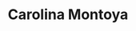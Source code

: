 ---
layout: contactpage
title:  "Carolina Montoya"
job-title: Engagement Manager
linked-in: https://www.linkedin.com/in/carolina-montoya-jaramillo-7628a845/
email: cmjaramillo@slkone.com
phone: +1 786.495.5554
team-image: Carolina-Montoya.jpg
sitemap: false
---
